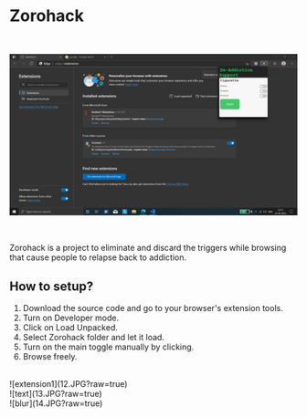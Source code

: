 # Zorohack

<br/>

![mainpic](11.JPG?raw=true)

<br/>

Zorohack is a project to eliminate and discard the triggers while browsing that cause people to relapse back to addiction.

## How to setup?

1. Download the source code and go to your browser's extension tools.
2. Turn on Developer mode.
3. Click on Load Unpacked.
4. Select Zorohack folder and let it load.
5. Turn on the main toggle manually by clicking.
6. Browse freely.

<br />
![extension1](12.JPG?raw=true)

<br />
![text](13.JPG?raw=true)

<br />
![blur](14.JPG?raw=true)
<br />

